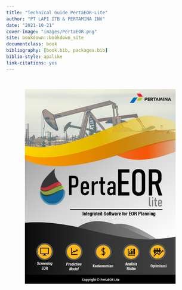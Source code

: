 ```yaml
--- 
title: "Technical Guide PertaEOR-Lite"
author: "PT LAPI ITB & PERTAMINA INV"
date: "2021-10-21"
cover-image: "images/PertaEOR.png"
site: bookdown::bookdown_site
documentclass: book
bibliography: [book.bib, packages.bib]
biblio-style: apalike
link-citations: yes
---
```



<p> &nbsp; </p>
<img src="images/PertaEOR.png" width="80%" style="display: block; margin: auto;" />
